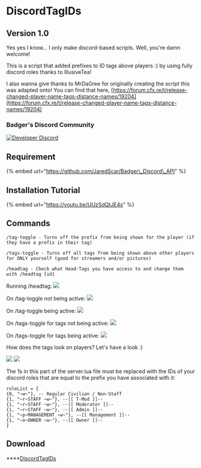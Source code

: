 # DiscordTagIDs

## **Version 1.0**

Yes yes I know... I only make discord-based scripts. Well, you're damn welcome!

This is a script that added prefixes to ID tags above players :\) by using fully discord roles thanks to IllusiveTea!

I also wanna give thanks to MrDaGree for originally creating the script this was adapted onto! You can find that here, [https://forum.cfx.re/t/release-changed-player-name-tags-distance-names/19204](https://forum.cfx.re/t/release-changed-player-name-tags-distance-names/19204)

### Badger's Discord Community

[![Developer Discord](https://discordapp.com/api/guilds/597445834153525298/widget.png?style=banner4)](https://discord.com/invite/WjB5VFz)

## **Requirement**

{% embed url="https://github.com/JaredScar/Badger\_Discord\_API" %}

## **Installation Tutorial**

{% embed url="https://youtu.be/UUzSdQtJE4s" %}

## **Commands**

`/tag-toggle - Turns off the prefix from being shown for the player (if they have a prefix in their tag)` 

`/tags-toggle - Turns off all tags from being shown above other players for ONLY yourself (good for streamers and/or pictures)` 

`/headtag - Check what Head-Tags you have access to and change them with /headtag [id]`

Running /headtag: ![](https://i.gyazo.com/66e55c315a0ad4830109ff0475804010.png)

On /tag-toggle not being active: ![](https://i.gyazo.com/07766951b02108c7ea49f8cbe2f372cd.png)

On /tag-toggle being active: ![](https://i.gyazo.com/b0249df9842dd7011c231d4deaf54fc7.png)

On /tags-toggle for tags not being active: ![](https://i.gyazo.com/6ba28b6e653f3c7bf82e90c3690a2dc5.png)

On /tags-toggle for tags being active: ![](https://i.gyazo.com/e3e9656dc5cc0faf42fb3c857106ee72.png)

How does the tags look on players? Let's have a look :\)

![](https://i.gyazo.com/253bc5c2bb10731cb870f1eb6f8893b4.jpg) ![](https://cdn.discordapp.com/attachments/577615878607077380/588710494483775508/unknown.png)

The 1s in this part of the server.lua file must be replaced with the IDs of your discord roles that are equal to the prefix you have associated with it:

```text
roleList = {
{0, "~w~"}, -- Regular Civilian / Non-Staff
{1, "~r~STAFF ~w~"}, --[[ T-Mod ]]-- 
{1, "~r~STAFF ~w~"}, --[[ Moderator ]]--
{1, "~r~STAFF ~w~"}, --[[ Admin ]]--
{1, "~p~MANAGEMENT ~w~"}, --[[ Management ]]--
{1, "~o~OWNER ~w~"}, --[[ Owner ]]--
}
```

## **Download**

 ****[DiscordTagIDs](https://github.com/TheWolfBadger/DiscordTagIDs)

